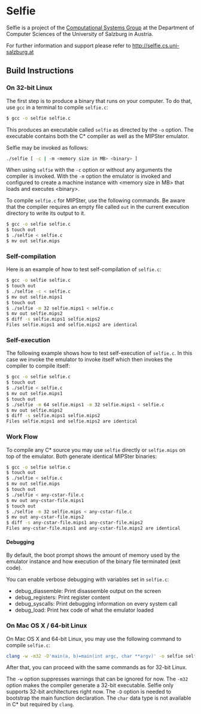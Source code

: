 # Selfie

Selfie is a project of the [Computational Systems Group](http://www.cs.uni-salzburg.at/~ck) at the Department of Computer Sciences of the University of Salzburg in Austria.

For further information and support please refer to http://selfie.cs.uni-salzburg.at

## Build Instructions

### On 32-bit Linux

The first step is to produce a binary that runs on your computer. To do that, use `gcc` in a terminal to compile `selfie.c`:

```bash
$ gcc -o selfie selfie.c
```

This produces an executable called `selfie` as directed by the `-o` option. The executable contains both the C\* compiler as well as the MIPSter emulator.

Selfie may be invoked as follows:

```bash
./selfie [ -c | -m <memory size in MB> <binary> ]
```

When using `selfie` with the `-c` option or without any arguments the compiler is invoked. With the `-m` option the emulator is invoked and configured to create a machine instance with \<memory size in MB\> that loads and executes \<binary\>.

To compile `selfie.c` for MIPSter, use the following commands. Be aware that the compiler requires an empty file called `out` in the current execution directory to write its output to it.

```bash
$ gcc -o selfie selfie.c
$ touch out
$ ./selfie < selfie.c
$ mv out selfie.mips
```

### Self-compilation

Here is an example of how to test self-compilation of `selfie.c`:

```bash
$ gcc -o selfie selfie.c
$ touch out
$ ./selfie -c < selfie.c
$ mv out selfie.mips1
$ touch out
$ ./selfie -m 32 selfie.mips1 < selfie.c
$ mv out selfie.mips2
$ diff -s selfie.mips1 selfie.mips2
Files selfie.mips1 and selfie.mips2 are identical
```

### Self-execution

The following example shows how to test self-execution of `selfie.c`. In this case we invoke the emulator to invoke itself which then invokes the compiler to compile itself:

```bash
$ gcc -o selfie selfie.c
$ touch out
$ ./selfie < selfie.c
$ mv out selfie.mips1
$ touch out
$ ./selfie -m 64 selfie.mips1 -m 32 selfie.mips1 < selfie.c
$ mv out selfie.mips2
$ diff -s selfie.mips1 selfie.mips2
Files selfie.mips1 and selfie.mips2 are identical
```

### Work Flow

To compile any C\* source you may use `selfie` directly or `selfie.mips` on top of the emulator. Both generate identical MIPSter binaries:

```bash
$ gcc -o selfie selfie.c
$ touch out
$ ./selfie < selfie.c
$ mv out selfie.mips
$ touch out
$ ./selfie < any-cstar-file.c
$ mv out any-cstar-file.mips1
$ touch out
$ ./selfie -m 32 selfie.mips < any-cstar-file.c
$ mv out any-cstar-file.mips2
$ diff -s any-cstar-file.mips1 any-cstar-file.mips2
Files any-cstar-file.mips1 and any-cstar-file.mips2 are identical
```

#### Debugging

By default, the boot prompt shows the amount of memory used by the emulator instance and how execution of the binary file terminated (exit code).

You can enable verbose debugging with variables set in `selfie.c`:

 - debug_diassemble: Print disassemble output on the screen
 - debug_registers: Print register content
 - debug_syscalls: Print debugging information on every system call
 - debug_load: Print hex code of what the emulator loaded

### On Mac OS X / 64-bit Linux

On Mac OS X and 64-bit Linux, you may use the following command to compile `selfie.c`:

```bash
clang -w -m32 -D'main(a, b)=main(int argc, char **argv)' -o selfie selfie.c
```

After that, you can proceed with the same commands as for 32-bit Linux.

The `-w` option suppresses warnings that can be ignored for now. The `-m32` option makes the compiler generate a 32-bit executable. Selfie only supports 32-bit architectures right now. The `-D` option is needed to bootstrap the main function declaration. The `char` data type is not available in C\* but required by `clang`.